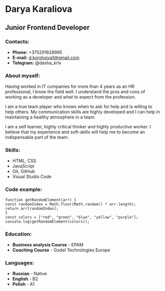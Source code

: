 # Darya Karaliova
## Junior Frontend Developer


### Contacts: 
+ **Phone:** +375291828995
+ **E-mail:** d.korolyova1@gmail.com
+ **Telegram:** @dasha_krlv

### About myself:
Having worked in IT companies for more than 4 years as an HR professional, I know the field well. I understand the pros and cons of working as a developer and what to expect from the profession.

I am a true team player who knows when to ask for help and is willing to help others. My communication skills are highly developed and I can help in maintaining a healthy atmosphere in a team.

I am a self learner, highly critical thinker and highly productive worker. I believe that my experience and soft-skills will help me to become an indispensable part of the team.


### Skills:
+ HTML, CSS
+ JavaScript
+ Git, GitHub
+ Visual Studio Code


### Code example:
```
function getRandomElement(arr) { 
const randomIndex = Math.floor(Math.random() * arr.length); 
return arr[randomIndex]; 
} 
const colors = ["red", "green", "blue", "yellow", "purple"]; 
console.log(getRandomElement(colors));
```


### Education:
+ **Business analysis Course** - EPAM 
+ **Coaching Course** - Godel Technologies Europe


### Languages:
+ **Russian** - Native
+ **English** - B2
+ **Polish** - A1